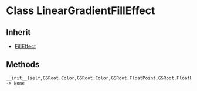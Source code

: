 # Class LinearGradientFillEffect

## Inherit

* [FillEffect](FillEffect.md)

## Methods

```
__init__(self,GSRoot.Color,GSRoot.Color,GSRoot.FloatPoint,GSRoot.FloatPoint) -> None
```
